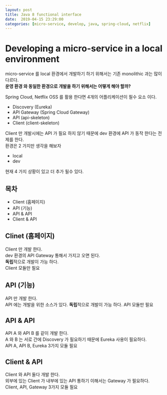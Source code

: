 ```yaml
---
layout: post
title: Java 8 functional interface
date:  2019-04-15 23:29:00 
categories: [micro-service, develop, java, spring-cloud, netflix]
---
```

# Developing a micro-service in a local environment
micro-service 를 local 환경에서 개발하기 하기 위해서는 기존 monolithic 과는 많이 다르다.  
**운영 환경 와 동일한 환경으로 개발을 하기 위해서는 어떻게 해야 할까?**

Spring Cloud, Netflix OSS 를 활용 한다면 4개의 어플리케이션이 필수 요소 이다.
- Discovery (Eureka)
- API Gateway (Spring Cloud Gateway)  
- API (api-skeleton)
- Client (client-skeleton)

Client 만 개발시에는 API 가 필요 하지 않기 때문에 dev 환경에 API 가 동작 한다는 전제를 한다.  
환경은 2 가지만 생각을 해보자
- local
- dev

현재 4 가지 상황이 있고 더 추가 될수 있다.

## 목차
- Client (홈페이지)
- API (기능)
- API & API
- Client & API

## Clinet (홈페이지)
Client 만 개발 한다.  
dev 환경의 API Gateway 통해서 가지고 오면 된다.  
**독립**적으로 개발이 가능 하다.  
Client 모듈만 필요

## API (기능)
API 만 개발 한다.  
API 에는 개발을 위한 소스가 있다. 
**독립**적으로 개발이 가능 하다.
API 모듈만 필요

## API & API
API A 와 API B 를 같이 개발 한다.  
A 와 B 는 서로 간에 Discovery 가 필요하기 때문에 Eureka 사용이 필요하다.  
API A, API B, Eureka 3가지 모듈 필요

## Client & API
Client 와 API 둘다 개발 한다.  
외부에 있는 Client 가 내부에 있는 API 통하기 이해서는 Gateway 가 필요하다.
Client, API, Gateway 3가지 모듈 필요
